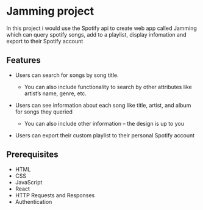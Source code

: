 # Jamming project

 In this project i would use the Spotify api to create web app called Jamming which can query spotify songs, add to a playlist, display infomation and export to their Spotify account

 ## Features

 - Users can search for songs by song title.
     - You can also include functionality to search by other attributes like artist’s name, genre, etc.

- Users can see information about each song like title, artist, and album for songs they queried
     - You can also include other information – the design is up to you

- Users can export their custom playlist to their personal Spotify account

## Prerequisites

- HTML
- CSS
- JavaScript
- React
- HTTP Requests and Responses
- Authentication